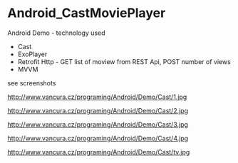 # Android_CastMoviePlayer
Android Demo - technology used
- Cast
- ExoPlayer
- Retrofit Http - GET list of moview from REST Api, POST number of views
- MVVM

see screenshots

http://www.vancura.cz/programing/Android/Demo/Cast/1.jpg

http://www.vancura.cz/programing/Android/Demo/Cast/2.jpg

http://www.vancura.cz/programing/Android/Demo/Cast/3.jpg

http://www.vancura.cz/programing/Android/Demo/Cast/4.jpg

http://www.vancura.cz/programing/Android/Demo/Cast/tv.jpg
